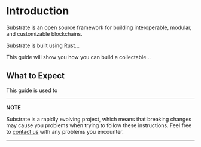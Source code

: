 Introduction
===

Substrate is an open source framework for building interoperable, modular, and customizable blockchains.

Substrate is built using Rust...

This guide will show you how you can build a collectable...

## What to Expect

This guide is used to



---
**NOTE**

Substrate is a rapidly evolving project, which means that breaking changes may cause you problems when trying to follow these instructions. Feel free to [contact us](https://substrate.readme.io/v1.0.0/docs/feedback) with any problems you encounter.

---